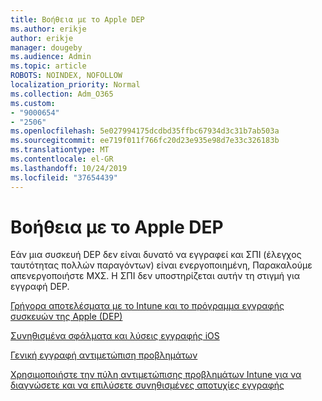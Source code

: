 ```yaml
---
title: Βοήθεια με το Apple DEP
ms.author: erikje
author: erikje
manager: dougeby
ms.audience: Admin
ms.topic: article
ROBOTS: NOINDEX, NOFOLLOW
localization_priority: Normal
ms.collection: Adm_O365
ms.custom:
- "9000654"
- "2506"
ms.openlocfilehash: 5e027994175dcdbd35ffbc67934d3c31b7ab503a
ms.sourcegitcommit: ee719f011f766fc20d23e935e98d7e33c326183b
ms.translationtype: MT
ms.contentlocale: el-GR
ms.lasthandoff: 10/24/2019
ms.locfileid: "37654439"
---
```

# <a name="help-with-apple-dep"></a>Βοήθεια με το Apple DEP

Εάν μια συσκευή DEP δεν είναι δυνατό να εγγραφεί και ΣΠΙ (έλεγχος ταυτότητας πολλών παραγόντων) είναι ενεργοποιημένη, Παρακαλούμε απενεργοποιήστε ΜΧΣ. Η ΣΠΙ δεν υποστηρίζεται αυτήν τη στιγμή για εγγραφή DEP.

[Γρήγορα αποτελέσματα με το Intune και το πρόγραμμα εγγραφής συσκευών της Apple (DEP)](https://docs.microsoft.com/intune/enrollment/device-enrollment-program-enroll-ios)

[Συνηθισμένα σφάλματα και λύσεις εγγραφής iOS](https://docs.microsoft.com/intune/enrollment/troubleshoot-ios-enrollment-errors)

[Γενική εγγραφή αντιμετώπιση προβλημάτων](https://docs.microsoft.com/intune/enrollment/troubleshoot-device-enrollment-in-intune)

[Χρησιμοποιήστε την πύλη αντιμετώπισης προβλημάτων Intune για να διαγνώσετε και να επιλύσετε συνηθισμένες αποτυχίες εγγραφής](https://docs.microsoft.com/intune/fundamentals/help-desk-operators)


